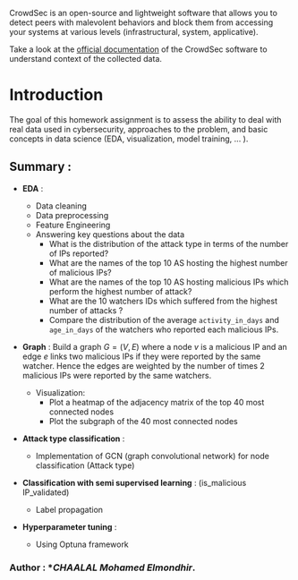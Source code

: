 CrowdSec is an open-source and lightweight software that allows you to detect peers with malevolent behaviors and block them from accessing your systems at various levels (infrastructural, system, applicative).

Take a look at the [official documentation](https://doc.crowdsec.net/docs/intro) of the CrowdSec software to understand context of the collected data. 
# Introduction

The goal of this homework assignment is to assess the ability to deal with real data used in cybersecurity, approaches to the problem, and basic concepts in data science (EDA, visualization, model training, ... ).

## **Summary** : 

- **EDA** :  
    - Data cleaning 
    - Data preprocessing
    - Feature Engineering
    - Answering key questions about the data
        * What is the distribution of the attack type in terms of the number of IPs reported? 
        * What are the names of the top 10 AS hosting the highest number of malicious IPs? 
        * What are the names of the top 10 AS hosting malicious IPs which perform the highest number of attack? 
        * What are the 10 watchers IDs which suffered from the highest number of attacks ?
        * Compare the distribution of the average `activity_in_days` and `age_in_days` of the watchers who reported each malicious IPs. 
         
- **Graph** : Build a  graph $G = (V,E)$ where a node $v$ is a malicious IP and an edge $e$ links two malicious IPs if they were reported by the same watcher. Hence the edges are weighted by the number of times 2 malicious IPs were reported by the same watchers.
    * Visualization: 
        * Plot a heatmap of the adjacency matrix of the top 40 most connected nodes
        * Plot the subgraph of the 40 most connected nodes



- **Attack type classification** :
    - Implementation of GCN (graph convolutional network) for node classification (Attack type)

- **Classification with semi supervised learning** : (is_malicious IP_validated)
    - Label propagation

- **Hyperparameter tuning** : 
    - Using Optuna framework


### Author : **CHAALAL Mohamed Elmondhir*.
